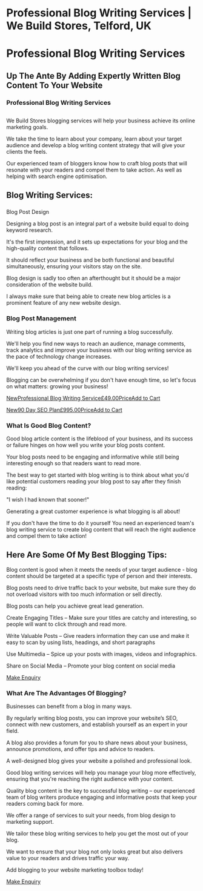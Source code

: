 # Professional Blog Writing Services | We Build Stores, Telford, UK



# Professional Blog Writing Services

## Up The Ante By Adding Expertly Written Blog Content To Your Website



### Professional Blog Writing Services

## 

We Build Stores blogging services will help your business achieve its online marketing goals.

We take the time to learn about your company, learn about your target audience and develop a blog writing content strategy that will give your clients the feels.

Our experienced team of bloggers know how to craft blog posts that will resonate with your readers and compel them to take action. As well as helping with search engine optimisation.

## 

## Blog Writing Services:

###

Blog Post Design

Designing a blog post is an integral part of a website build equal to doing keyword research.

It's the first impression, and it sets up expectations for your blog and the high-quality content that follows.

It should reflect your business and be both functional and beautiful simultaneously, ensuring your visitors stay on the site.

Blog design is sadly too often an afterthought but it should be a major consideration of the website build.

I always make sure that being able to create new blog articles is a prominent feature of any new website design.



### Blog Post Management

Writing blog articles is just one part of running a blog successfully.

We'll help you find new ways to reach an audience, manage comments, track analytics and improve your business with our blog writing service as the pace of technology change increases.

We'll keep you ahead of the curve with our blog writing services!

Blogging can be overwhelming if you don't have enough time, so let's focus on what matters: growing your business!



[NewProfessional Blog Writing Service£49.00PriceAdd to Cart](https://www.webuildstores.co.uk/product-page/professional-blog-writing-service)

[New90 Day SEO Plan£995.00PriceAdd to Cart](https://www.webuildstores.co.uk/product-page/90-day-seo-plan)

### What Is Good Blog Content?

Good blog article content is the lifeblood of your business, and its success or failure hinges on how well you write your blog posts content.

Your blog posts need to be engaging and informative while still being interesting enough so that readers want to read more.

The best way to get started with blog writing is to think about what you'd like potential customers reading your blog post to say after they finish reading:

"I wish I had known that sooner!"



Generating a great customer experience is what blogging is all about!

If you don't have the time to do it yourself You need an experienced team's blog writing service to create blog content that will reach the right audience and compel them to take action!



## Here Are Some Of My Best Blogging Tips:



Blog content is good when it meets the needs of your target audience - blog content should be targeted at a specific type of person and their interests.



Blog posts need to drive traffic back to your website, but make sure they do not overload visitors with too much information or sell directly.



Blog posts can help you achieve great lead generation.



Create Engaging Titles – Make sure your titles are catchy and interesting, so people will want to click through and read more.



Write Valuable Posts – Give readers information they can use and make it easy to scan by using lists, headings, and short paragraphs



Use Multimedia – Spice up your posts with images, videos and infographics.



Share on Social Media – Promote your blog content on social media





[Make Enquiry](https://www.webuildstores.co.uk/contact)

[](https://www.webuildstores.co.uk/product-page/professional-blog-writing-service)

### What Are The Advantages Of Blogging?

Businesses can benefit from a blog in many ways.

By regularly writing blog posts, you can improve your website’s SEO, connect with new customers, and establish yourself as an expert in your field.

A blog also provides a forum for you to share news about your business, announce promotions, and offer tips and advice to readers.

A well-designed blog gives your website a polished and professional look.



Good blog writing services will help you manage your blog more effectively, ensuring that you're reaching the right audience with your content.

Quality blog content is the key to successful blog writing – our experienced team of blog writers produce engaging and informative posts that keep your readers coming back for more.

We offer a range of services to suit your needs, from blog design to marketing support.

We tailor these blog writing services to help you get the most out of your blog.

We want to ensure that your blog not only looks great but also delivers value to your readers and drives traffic your way.



Add blogging to your website marketing toolbox today!



[Make Enquiry](https://www.webuildstores.co.uk/contact)
